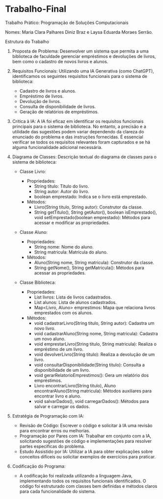 # Trabalho-Final
Trabalho Prático: Programação de Soluções Computacionais

Nomes: Maria Clara Palhares Diniz Braz e Laysa Eduarda Moraes Serrão.


Estrutura do Trabalho

1. Proposta de Problema:
   Desenvolver um sistema que permita a uma biblioteca de faculdade gerenciar empréstimos e devoluções de livros, bem como o cadastro de novos livros e alunos.

2. Requisitos Funcionais:
   Utilizando uma IA Generativa (como ChatGPT), identificamos os seguintes requisitos funcionais para o sistema de biblioteca:
   - Cadastro de livros e alunos.
   - Empréstimo de livros.
   - Devolução de livros.
   - Consulta de disponibilidade de livros.
   - Geração de relatórios de empréstimos.

3. Crítica à IA:
   A IA foi eficaz em identificar os requisitos funcionais principais para o sistema de biblioteca. No entanto, a precisão e a utilidade das sugestões podem variar dependendo da clareza do enunciado do problema e das instruções fornecidas. É essencial verificar se todos os requisitos relevantes foram capturados e se há alguma funcionalidade adicional necessária.

4. Diagrama de Classes:
   Descrição textual do diagrama de classes para o sistema de biblioteca:

   - Classe Livro:
     - Propriedades:
       - String titulo: Título do livro.
       - String autor: Autor do livro.
       - boolean emprestado: Indica se o livro está emprestado.
     - Métodos:
       - Livro(String titulo, String autor): Construtor da classe.
       - String getTitulo(), String getAutor(),  boolean isEmprestado(), void setEmprestado(boolean emprestado): Métodos para acessar e modificar as propriedades.

   - Classe Aluno:
     - Propriedades:
       - String nome: Nome do aluno.
       - String matricula: Matrícula do aluno.
     - Métodos:
       - Aluno(String nome, String matricula): Construtor da classe.
       - String getNome(), String getMatricula(): Métodos para acessar as propriedades.

   - Classe Biblioteca:
     - Propriedades:
       - List<Livro> livros: Lista de livros cadastrados.
       - List<Aluno> alunos: Lista de alunos cadastrados.
       - Map<Livro, Aluno> emprestimos: Mapa que relaciona livros emprestados com os alunos.
     - Métodos:
       - void cadastrarLivro(String titulo, String autor): Cadastra um novo livro.
       - void cadastrarAluno(String nome, String matricula): Cadastra um novo aluno.
       - void emprestarLivro(String titulo, String matricula): Realiza o empréstimo de um livro.
       - void devolverLivro(String titulo): Realiza a devolução de um livro.
       - void consultarDisponibilidade(String titulo): Consulta a disponibilidade de um livro.
       - void gerarRelatorioEmprestimos(): Gera um relatório dos empréstimos.
       - Livro encontrarLivro(String titulo), Aluno encontrarAluno(String matricula): Métodos auxiliares para encontrar livro e aluno.
       - void salvarDados(), void carregarDados(): Métodos para salvar e carregar os dados.

5. Estratégia de Programação com IA:
   - Revisão de Código: Escrever o código e solicitar à IA uma revisão para encontrar erros ou melhorias.
   - Programação por Pares com IA: Trabalhar em conjunto com a IA, solicitando sugestões de código e implementações para resolver partes específicas do problema.
   - Estudo Assistido por IA: Utilizar a IA para obter explicações sobre conceitos difíceis ou solicitar exemplos de exercícios para praticar.

6. Codificação do Programa:
   - A codificação foi realizada utilizando a linguagem Java, implementando todos os requisitos funcionais identificados. O código foi estruturado com classes bem definidas e métodos claros para cada funcionalidade do sistema.
